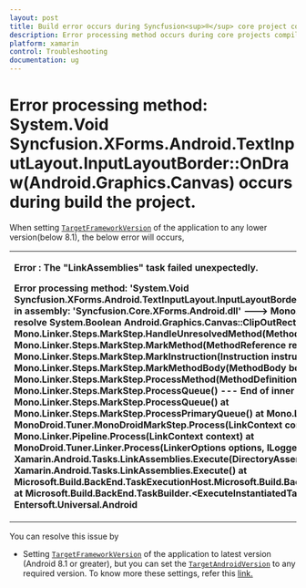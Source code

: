 ```yaml
---
layout: post
title: Build error occurs during Syncfusion<sup>®</sup> core project compilation
description: Error processing method occurs during core projects compilation
platform: xamarin
control: Troubleshooting
documentation: ug
---
```


# Error processing method: System.Void Syncfusion.XForms.Android.TextInputLayout.InputLayoutBorder::OnDraw(Android.Graphics.Canvas) occurs during build the project.

When setting [`TargetFrameworkVersion`](https://docs.microsoft.com/en-us/xamarin/android/app-fundamentals/android-api-levels?tabs=windows#framework) of the application to any lower version(below 8.1), the below error will occurs,

<table>
<tr>
<td>

<b>Error : The "LinkAssemblies" task failed unexpectedly.</b>
<br/>

<b>Error processing method: 'System.Void Syncfusion.XForms.Android.TextInputLayout.InputLayoutBorder::OnDraw(Android.Graphics.Canvas)' in assembly: 'Syncfusion.Core.XForms.Android.dll' ---&gt; Mono.Cecil.ResolutionException: Failed to resolve System.Boolean Android.Graphics.Canvas::ClipOutRect(Android.Graphics.RectF)
   at Mono.Linker.Steps.MarkStep.HandleUnresolvedMethod(MethodReference reference)
   at Mono.Linker.Steps.MarkStep.MarkMethod(MethodReference reference)
   at Mono.Linker.Steps.MarkStep.MarkInstruction(Instruction instruction)
   at Mono.Linker.Steps.MarkStep.MarkMethodBody(MethodBody body)
   at Mono.Linker.Steps.MarkStep.ProcessMethod(MethodDefinition method)
   at Mono.Linker.Steps.MarkStep.ProcessQueue()
   --- End of inner exception stack trace ---
   at Mono.Linker.Steps.MarkStep.ProcessQueue()
   at Mono.Linker.Steps.MarkStep.ProcessPrimaryQueue()
   at Mono.Linker.Steps.MarkStep.Process()
   at MonoDroid.Tuner.MonoDroidMarkStep.Process(LinkContext context)
   at Mono.Linker.Pipeline.Process(LinkContext context)
   at MonoDroid.Tuner.Linker.Process(LinkerOptions options, ILogger logger, LinkContext& context)
   at Xamarin.Android.Tasks.LinkAssemblies.Execute(DirectoryAssemblyResolver res)
   at Xamarin.Android.Tasks.LinkAssemblies.Execute()
   at Microsoft.Build.BackEnd.TaskExecutionHost.Microsoft.Build.BackEnd.ITaskExecutionHost.Execute()
   at Microsoft.Build.BackEnd.TaskBuilder.&lt;ExecuteInstantiatedTask&gt;d__26.MoveNext()	Entersoft.Universal.Android			
</b>
</td>
</tr>
</table>

You can resolve this issue by 

* Setting [`TargetFrameworkVersion`](https://docs.microsoft.com/en-us/xamarin/android/app-fundamentals/android-api-levels?tabs=windows#framework) of the application to latest version (Android 8.1 or greater), but you can set the [`TargetAndroidVersion`](https://docs.microsoft.com/en-us/xamarin/android/app-fundamentals/android-api-levels?tabs=windows#target) to any required version. To know more these settings, refer this [link.](https://docs.microsoft.com/en-us/xamarin/android/app-fundamentals/android-api-levels?tabs=windows) 
  


